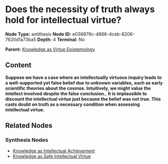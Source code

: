 # Does the necessity of truth always hold for intellectual virtue?

**Node Type:** antithesis
**Node ID:** e036879c-4866-4ceb-8206-7620d1a73ba5
**Depth:** 4
**Terminal:** No

**Parent:** [Knowledge as Virtue Epistemology](knowledge-as-virtue-epistemology-synthesis-73f17771-7858-4c6a-ac02-12aaac18abd1.md)

## Content

**Suppose we have a case where an intellectually virtuous inquiry leads to a well-supported yet false belief due to unknown variables, such as early scientific theories about the cosmos. Intuitively, we might value the intellect involved despite the false conclusion.**, **It is implausible to discount the intellectual virtue just because the belief was not true. This casts doubt on truth as a necessary condition when assessing intellectual virtue.**

## Related Nodes

### Synthesis Nodes

- [Knowledge as Intellectual Achievement](knowledge-as-intellectual-achievement-synthesis-f3bf2c3b-48c0-4a92-8dde-3bd976958dde.md)
- [Knowledge as Safe Intellectual Virtue](knowledge-as-safe-intellectual-virtue-synthesis-8136e264-fb21-432b-abdb-208956bcb988.md)
